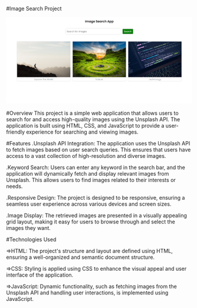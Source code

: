 #Image Search Project

[![Project Preview](https://github.com/goyalvansh4/Search-Image-App/blob/main/projectPreview.png)](https://goyalvansh4.github.io/Search-Image-App/)



#Overview
This project is a simple web application that allows users to search for and access high-quality images using the Unsplash API. The application is built using HTML, CSS, and JavaScript to provide a user-friendly experience for searching and viewing images.

#Features
.Unsplash API Integration: The application uses the Unsplash API to fetch images based on user search queries. This ensures that users have access to a vast collection of high-resolution and diverse images.

.Keyword Search: Users can enter any keyword in the search bar, and the application will dynamically fetch and display relevant images from Unsplash. This allows users to find images related to their interests or needs.

.Responsive Design: The project is designed to be responsive, ensuring a seamless user experience across various devices and screen sizes.

.Image Display: The retrieved images are presented in a visually appealing grid layout, making it easy for users to browse through and select the images they want.

#Technologies Used

=>HTML: The project's structure and layout are defined using HTML, ensuring a well-organized and semantic document structure.

=>CSS: Styling is applied using CSS to enhance the visual appeal and user interface of the application.

=>JavaScript: Dynamic functionality, such as fetching images from the Unsplash API and handling user interactions, is implemented using JavaScript.
